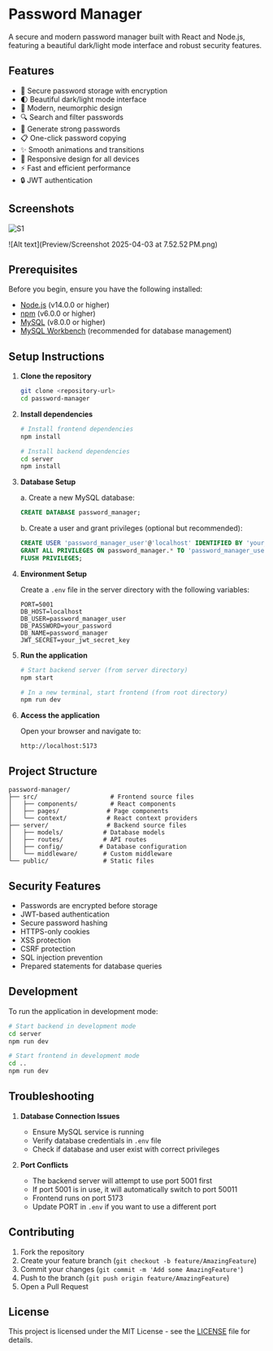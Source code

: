 # Password Manager

A secure and modern password manager built with React and Node.js, featuring a beautiful dark/light mode interface and robust security features.

## Features

- 🔐 Secure password storage with encryption
- 🌓 Beautiful dark/light mode interface
- 🎨 Modern, neumorphic design
- 🔍 Search and filter passwords
- 🔄 Generate strong passwords
- 📋 One-click password copying
- ✨ Smooth animations and transitions
- 📱 Responsive design for all devices
- ⚡ Fast and efficient performance
- 🔒 JWT authentication

## Screenshots

![S1](https://github.com/jaikanthh/Password-Manager/blob/main/Preview/Screenshot%202025-04-03%20at%207.52.17%E2%80%AFPM.png)

![Alt text](Preview/Screenshot 2025-04-03 at 7.52.52 PM.png)


## Prerequisites

Before you begin, ensure you have the following installed:
- [Node.js](https://nodejs.org/) (v14.0.0 or higher)
- [npm](https://www.npmjs.com/) (v6.0.0 or higher)
- [MySQL](https://dev.mysql.com/downloads/mysql/) (v8.0.0 or higher)
- [MySQL Workbench](https://dev.mysql.com/downloads/workbench/) (recommended for database management)

## Setup Instructions

1. **Clone the repository**
   ```bash
   git clone <repository-url>
   cd password-manager
   ```

2. **Install dependencies**
   ```bash
   # Install frontend dependencies
   npm install

   # Install backend dependencies
   cd server
   npm install
   ```

3. **Database Setup**
   
   a. Create a new MySQL database:
   ```sql
   CREATE DATABASE password_manager;
   ```

   b. Create a user and grant privileges (optional but recommended):
   ```sql
   CREATE USER 'password_manager_user'@'localhost' IDENTIFIED BY 'your_password';
   GRANT ALL PRIVILEGES ON password_manager.* TO 'password_manager_user'@'localhost';
   FLUSH PRIVILEGES;
   ```

4. **Environment Setup**
   
   Create a `.env` file in the server directory with the following variables:
   ```env
   PORT=5001
   DB_HOST=localhost
   DB_USER=password_manager_user
   DB_PASSWORD=your_password
   DB_NAME=password_manager
   JWT_SECRET=your_jwt_secret_key
   ```

5. **Run the application**
   ```bash
   # Start backend server (from server directory)
   npm start

   # In a new terminal, start frontend (from root directory)
   npm run dev
   ```

6. **Access the application**
   
   Open your browser and navigate to:
   ```
   http://localhost:5173
   ```

## Project Structure

```
password-manager/
├── src/                    # Frontend source files
│   ├── components/         # React components
│   ├── pages/             # Page components
│   └── context/           # React context providers
├── server/                # Backend source files
│   ├── models/           # Database models
│   ├── routes/           # API routes
│   ├── config/          # Database configuration
│   └── middleware/       # Custom middleware
└── public/               # Static files
```

## Security Features

- Passwords are encrypted before storage
- JWT-based authentication
- Secure password hashing
- HTTPS-only cookies
- XSS protection
- CSRF protection
- SQL injection prevention
- Prepared statements for database queries

## Development

To run the application in development mode:

```bash
# Start backend in development mode
cd server
npm run dev

# Start frontend in development mode
cd ..
npm run dev
```

## Troubleshooting

1. **Database Connection Issues**
   - Ensure MySQL service is running
   - Verify database credentials in `.env` file
   - Check if database and user exist with correct privileges

2. **Port Conflicts**
   - The backend server will attempt to use port 5001 first
   - If port 5001 is in use, it will automatically switch to port 50011
   - Frontend runs on port 5173
   - Update PORT in `.env` if you want to use a different port

## Contributing

1. Fork the repository
2. Create your feature branch (`git checkout -b feature/AmazingFeature`)
3. Commit your changes (`git commit -m 'Add some AmazingFeature'`)
4. Push to the branch (`git push origin feature/AmazingFeature`)
5. Open a Pull Request

## License

This project is licensed under the MIT License - see the [LICENSE](LICENSE) file for details.
